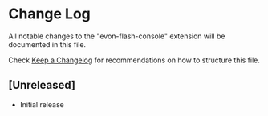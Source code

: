 # Change Log

All notable changes to the "evon-flash-console" extension will be documented in this file.

Check [Keep a Changelog](http://keepachangelog.com/) for recommendations on how to structure this file.

## [Unreleased]

- Initial release